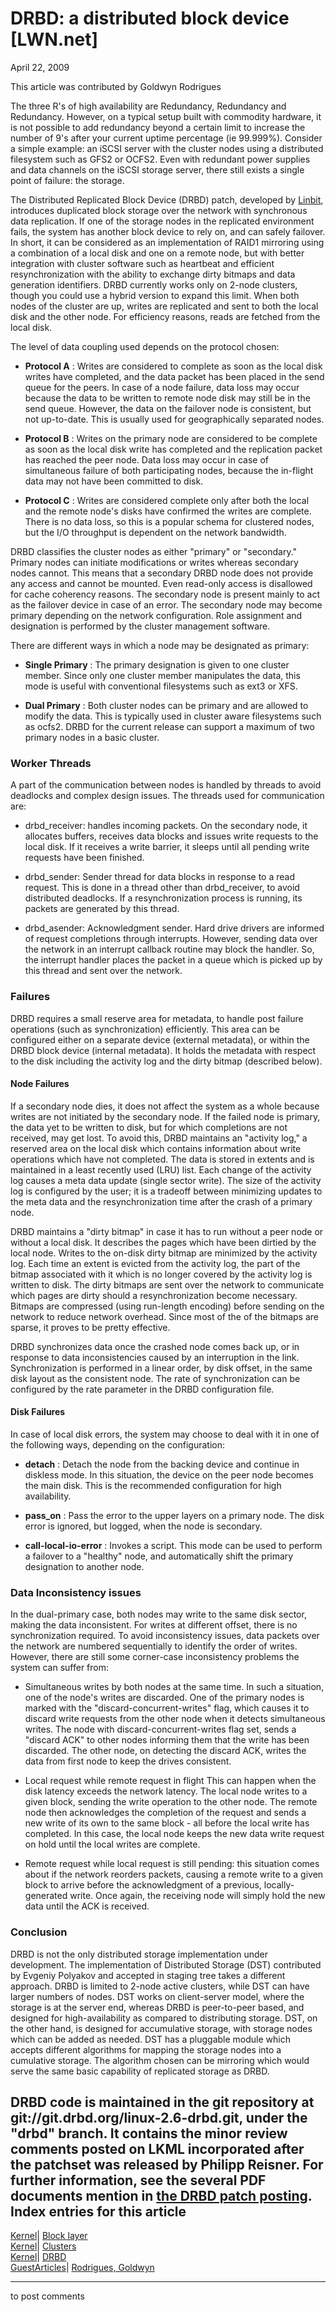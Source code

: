 # DRBD: a distributed block device [LWN.net]

April 22, 2009

This article was contributed by Goldwyn Rodrigues

The three R's of high availability are Redundancy, Redundancy and Redundancy. However, on a typical setup built with commodity hardware, it is not possible to add redundancy beyond a certain limit to increase the number of 9's after your current uptime percentage (ie 99.999%). Consider a simple example: an iSCSI server with the cluster nodes using a distributed filesystem such as GFS2 or OCFS2. Even with redundant power supplies and data channels on the iSCSI storage server, there still exists a single point of failure: the storage. 

The Distributed Replicated Block Device (DRBD) patch, developed by [Linbit](http://www.linbit.com), introduces duplicated block storage over the network with synchronous data replication. If one of the storage nodes in the replicated environment fails, the system has another block device to rely on, and can safely failover. In short, it can be considered as an implementation of RAID1 mirroring using a combination of a local disk and one on a remote node, but with better integration with cluster software such as heartbeat and efficient resynchronization with the ability to exchange dirty bitmaps and data generation identifiers. DRBD currently works only on 2-node clusters, though you could use a hybrid version to expand this limit. When both nodes of the cluster are up, writes are replicated and sent to both the local disk and the other node. For efficiency reasons, reads are fetched from the local disk. 

The level of data coupling used depends on the protocol chosen: 

  * **Protocol A** : Writes are considered to complete as soon as the local disk writes have completed, and the data packet has been placed in the send queue for the peers. In case of a node failure, data loss may occur because the data to be written to remote node disk may still be in the send queue. However, the data on the failover node is consistent, but not up-to-date. This is usually used for geographically separated nodes. 

  * **Protocol B** : Writes on the primary node are considered to be complete as soon as the local disk write has completed and the replication packet has reached the peer node. Data loss may occur in case of simultaneous failure of both participating nodes, because the in-flight data may not have been committed to disk. 

  * **Protocol C** : Writes are considered complete only after both the local and the remote node's disks have confirmed the writes are complete. There is no data loss, so this is a popular schema for clustered nodes, but the I/O throughput is dependent on the network bandwidth. 




DRBD classifies the cluster nodes as either "primary" or "secondary." Primary nodes can initiate modifications or writes whereas secondary nodes cannot. This means that a secondary DRBD node does not provide any access and cannot be mounted. Even read-only access is disallowed for cache coherency reasons. The secondary node is present mainly to act as the failover device in case of an error. The secondary node may become primary depending on the network configuration. Role assignment and designation is performed by the cluster management software. 

There are different ways in which a node may be designated as primary: 

  * **Single Primary** : The primary designation is given to one cluster member. Since only one cluster member manipulates the data, this mode is useful with conventional filesystems such as ext3 or XFS. 

  * **Dual Primary** : Both cluster nodes can be primary and are allowed to modify the data. This is typically used in cluster aware filesystems such as ocfs2. DRBD for the current release can support a maximum of two primary nodes in a basic cluster. 




###  Worker Threads 

A part of the communication between nodes is handled by threads to avoid deadlocks and complex design issues. The threads used for communication are: 

  * drbd_receiver: handles incoming packets. On the secondary node, it allocates buffers, receives data blocks and issues write requests to the local disk. If it receives a write barrier, it sleeps until all pending write requests have been finished. 

  * drbd_sender: Sender thread for data blocks in response to a read request. This is done in a thread other than drbd_receiver, to avoid distributed deadlocks. If a resynchronization process is running, its packets are generated by this thread. 

  * drbd_asender: Acknowledgment sender. Hard drive drivers are informed of request completions through interrupts. However, sending data over the network in an interrupt callback routine may block the handler. So, the interrupt handler places the packet in a queue which is picked up by this thread and sent over the network. 




### Failures

DRBD requires a small reserve area for metadata, to handle post failure operations (such as synchronization) efficiently. This area can be configured either on a separate device (external metadata), or within the DRBD block device (internal metadata). It holds the metadata with respect to the disk including the activity log and the dirty bitmap (described below). 

####  Node Failures 

If a secondary node dies, it does not affect the system as a whole because writes are not initiated by the secondary node. If the failed node is primary, the data yet to be written to disk, but for which completions are not received, may get lost. To avoid this, DRBD maintains an "activity log," a reserved area on the local disk which contains information about write operations which have not completed. The data is stored in extents and is maintained in a least recently used (LRU) list. Each change of the activity log causes a meta data update (single sector write). The size of the activity log is configured by the user; it is a tradeoff between minimizing updates to the meta data and the resynchronization time after the crash of a primary node. 

DRBD maintains a "dirty bitmap" in case it has to run without a peer node or without a local disk. It describes the pages which have been dirtied by the local node. Writes to the on-disk dirty bitmap are minimized by the activity log. Each time an extent is evicted from the activity log, the part of the bitmap associated with it which is no longer covered by the activity log is written to disk. The dirty bitmaps are sent over the network to communicate which pages are dirty should a resynchronization become necessary. Bitmaps are compressed (using run-length encoding) before sending on the network to reduce network overhead. Since most of the of the bitmaps are sparse, it proves to be pretty effective. 

DRBD synchronizes data once the crashed node comes back up, or in response to data inconsistencies caused by an interruption in the link. Synchronization is performed in a linear order, by disk offset, in the same disk layout as the consistent node. The rate of synchronization can be configured by the rate parameter in the DRBD configuration file. 

####  Disk Failures 

In case of local disk errors, the system may choose to deal with it in one of the following ways, depending on the configuration: 

  * **detach** : Detach the node from the backing device and continue in diskless mode. In this situation, the device on the peer node becomes the main disk. This is the recommended configuration for high availability. 

  * **pass_on** : Pass the error to the upper layers on a primary node. The disk error is ignored, but logged, when the node is secondary. 

  * **call-local-io-error** : Invokes a script. This mode can be used to perform a failover to a "healthy" node, and automatically shift the primary designation to another node. 




### Data Inconsistency issues

In the dual-primary case, both nodes may write to the same disk sector, making the data inconsistent. For writes at different offset, there is no synchronization required. To avoid inconsistency issues, data packets over the network are numbered sequentially to identify the order of writes. However, there are still some corner-case inconsistency problems the system can suffer from: 

  * Simultaneous writes by both nodes at the same time. In such a situation, one of the node's writes are discarded. One of the primary nodes is marked with the "discard-concurrent-writes" flag, which causes it to discard write requests from the other node when it detects simultaneous writes. The node with discard-concurrent-writes flag set, sends a "discard ACK" to other nodes informing them that the write has been discarded. The other node, on detecting the discard ACK, writes the data from first node to keep the drives consistent. 

  * Local request while remote request in flight This can happen when the disk latency exceeds the network latency. The local node writes to a given block, sending the write operation to the other node. The remote node then acknowledges the completion of the request and sends a new write of its own to the same block - all before the local write has completed. In this case, the local node keeps the new data write request on hold until the local writes are complete. 

  * Remote request while local request is still pending: this situation comes about if the network reorders packets, causing a remote write to a given block to arrive before the acknowledgment of a previous, locally-generated write. Once again, the receiving node will simply hold the new data until the ACK is received. 




### Conclusion

DRBD is not the only distributed storage implementation under development. The implementation of Distributed Storage (DST) contributed by Evgeniy Polyakov and accepted in staging tree takes a different approach. DRBD is limited to 2-node active clusters, while DST can have larger numbers of nodes. DST works on client-server model, where the storage is at the server end, whereas DRBD is peer-to-peer based, and designed for high-availability as compared to distributing storage. DST, on the other hand, is designed for accumulative storage, with storage nodes which can be added as needed. DST has a pluggable module which accepts different algorithms for mapping the storage nodes into a cumulative storage. The algorithm chosen can be mirroring which would serve the same basic capability of replicated storage as DRBD. 

DRBD code is maintained in the git repository at git://git.drbd.org/linux-2.6-drbd.git, under the "drbd" branch. It contains the minor review comments posted on LKML incorporated after the patchset was released by Philipp Reisner. For further information, see the several PDF documents mention in [the DRBD patch posting](http://lwn.net/Articles/328124/).  
Index entries for this article  
---  
[Kernel](/Kernel/Index)| [Block layer](/Kernel/Index#Block_layer)  
[Kernel](/Kernel/Index)| [Clusters](/Kernel/Index#Clusters)  
[Kernel](/Kernel/Index)| [DRBD](/Kernel/Index#DRBD)  
[GuestArticles](/Archives/GuestIndex/)| [Rodrigues, Goldwyn](/Archives/GuestIndex/#Rodrigues_Goldwyn)  
  


* * *

to post comments 
